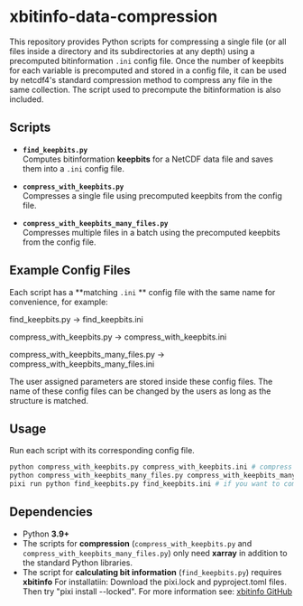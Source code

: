 # xbitinfo-data-compression

This repository provides Python scripts for compressing a single file (or all files inside a directory and its subdirectories at any depth) using a precomputed bitinformation `.ini` config file. Once the number of keepbits for each variable is precomputed and stored in a config  file, it can be used by netcdf4's standard compression method to compress any file in the same collection.
The script used to precompute the bitinformation is also included.
## **Scripts**

- **`find_keepbits.py`**  
  Computes bitinformation **keepbits** for a NetCDF data file and saves them into a `.ini` config file.

- **`compress_with_keepbits.py`**  
  Compresses a single file using precomputed keepbits from the config file.

- **`compress_with_keepbits_many_files.py`**  
  Compresses multiple files in a batch using the precomputed keepbits from the config file.

## **Example Config Files**
Each script has a **matching `.ini` ** config file with the same name for convenience, for example:

find_keepbits.py → find_keepbits.ini

compress_with_keepbits.py → compress_with_keepbits.ini

compress_with_keepbits_many_files.py → compress_with_keepbits_many_files.ini

The user assigned parameters are stored inside these config files. The name of these config files can be changed by the users as long as the structure is matched.

## Usage

Run each script with its corresponding config file.

```bash
python compress_with_keepbits.py compress_with_keepbits.ini # compress single file with pre-computed keepbits
python compress_with_keepbits_many_files.py compress_with_keepbits_many_files.ini # compress multiple files with pre-computed keepbits
pixi run python find_keepbits.py find_keepbits.ini # if you want to compute keepbits for your file (needs xbitinfo installed)
```

## Dependencies

- Python **3.9+**
- The scripts for **compression** (`compress_with_keepbits.py` and `compress_with_keepbits_many_files.py`) only need **xarray** in addition to the standard Python libraries.
- The script for **calculating bit information** (`find_keepbits.py`) requires **xbitinfo**
For installatiin: Download the pixi.lock and pyproject.toml files. Then try "pixi install --locked". For more information see: [xbitinfo GitHub](https://github.com/ashiklom/gmao-compression/blob/main/README.md)
